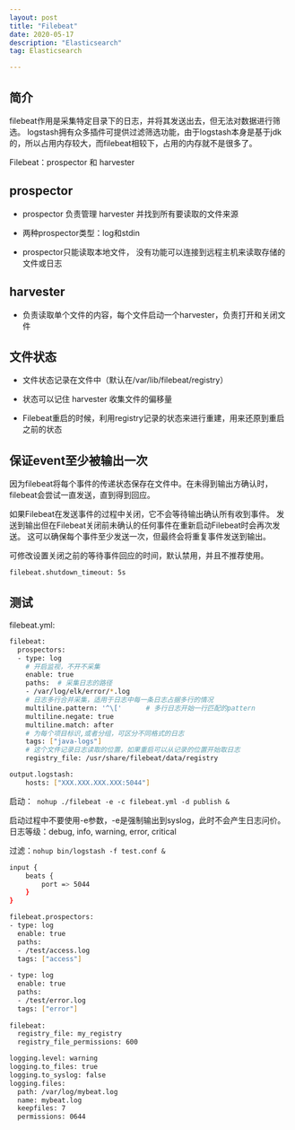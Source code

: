 ```yaml
---
layout: post
title: "Filebeat"
date: 2020-05-17
description: "Elasticsearch"
tag: Elasticsearch

---
```



## 简介

filebeat作用是采集特定目录下的日志，并将其发送出去，但无法对数据进行筛选。
logstash拥有众多插件可提供过滤筛选功能，由于logstash本身是基于jdk的，所以占用内存较大，而filebeat相较下，占用的内存就不是很多了。

Filebeat：prospector 和 harvester

## prospector

- prospector 负责管理 harvester 并找到所有要读取的文件来源

- 两种prospector类型：log和stdin

- prospector只能读取本地文件， 没有功能可以连接到远程主机来读取存储的文件或日志


## harvester

- 负责读取单个文件的内容，每个文件启动一个harvester，负责打开和关闭文件

## 文件状态

- 文件状态记录在文件中（默认在/var/lib/filebeat/registry）

- 状态可以记住 harvester 收集文件的偏移量

- Filebeat重启的时候，利用registry记录的状态来进行重建，用来还原到重启之前的状态


## 保证event至少被输出一次

因为filebeat将每个事件的传递状态保存在文件中。在未得到输出方确认时，filebeat会尝试一直发送，直到得到回应。

如果Filebeat在发送事件的过程中关闭，它不会等待输出确认所有收到事件。
发送到输出但在Filebeat关闭前未确认的任何事件在重新启动Filebeat时会再次发送。
这可以确保每个事件至少发送一次，但最终会将重复事件发送到输出。

可修改设置关闭之前的等待事件回应的时间，默认禁用，并且不推荐使用。
```sh
filebeat.shutdown_timeout: 5s
```

## 测试


filebeat.yml:

```sh
filebeat:
  prospectors:
  - type: log
    # 开启监视，不开不采集
    enable: true
    paths:  # 采集日志的路径
    - /var/log/elk/error/*.log
    # 日志多行合并采集，适用于日志中每一条日志占据多行的情况
    multiline.pattern: '^\['      # 多行日志开始一行匹配的pattern
    multiline.negate: true
    multiline.match: after
    # 为每个项目标识,或者分组，可区分不同格式的日志
    tags: ["java-logs"]
    # 这个文件记录日志读取的位置，如果重启可以从记录的位置开始取日志
    registry_file: /usr/share/filebeat/data/registry

output.logstash:
    hosts: ["XXX.XXX.XXX.XXX:5044"]
```
启动：` nohup ./filebeat -e -c filebeat.yml -d publish &`


启动过程中不要使用-e参数，-e是强制输出到syslog，此时不会产生日志问价。
日志等级：debug, info, warning, error, critical

过滤：`nohup bin/logstash -f test.conf &`
```sh
input {
	beats {
		port => 5044
	}
}
```

```sh
filebeat.prospectors:
- type: log
  enable: true
  paths:
  - /test/access.log
  tags: ["access"]
 
- type: log
  enable: true
  paths:
  - /test/error.log
  tags: ["error"]
  
filebeat:
  registry_file: my_registry
  registry_file_permissions: 600

logging.level: warning
logging.to_files: true
logging.to_syslog: false
logging.files:
  path: /var/log/mybeat.log
  name: mybeat.log
  keepfiles: 7
  permissions: 0644
```






